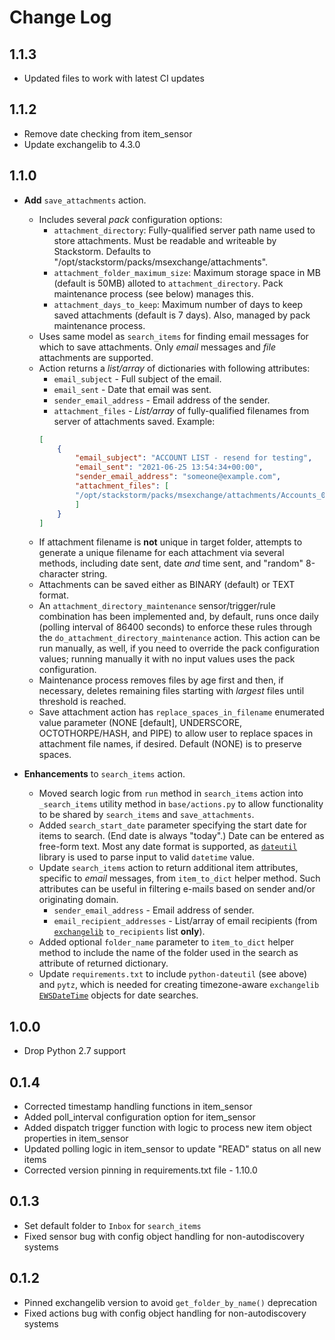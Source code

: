 # Change Log

## 1.1.3

* Updated files to work with latest CI updates

## 1.1.2

* Remove date checking from item_sensor
* Update exchangelib to 4.3.0

## 1.1.0

* **Add** `save_attachments` action.
    * Includes several _pack_ configuration options:
        - `attachment_directory`: Fully-qualified server path name used to store attachments. Must be readable and writeable by Stackstorm. Defaults to "/opt/stackstorm/packs/msexchange/attachments".
        - `attachment_folder_maximum_size`: Maximum storage space in MB (default is 50MB) alloted to `attachment_directory`. Pack maintenance process (see below) manages this.
        - `attachment_days_to_keep`: Maximum number of days to keep saved attachments (default is 7 days). Also, managed by pack maintenance process.
    * Uses same model as `search_items` for finding email messages for which to save attachments. Only _email_ messages and _file_ attachments are supported.
    * Action returns a _list/array_ of dictionaries with following attributes:
        - `email_subject` - Full subject of the email.
        - `email_sent` - Date that email was sent.
        - `sender_email_address` - Email address of the sender.
        - `attachment_files` - _List/array_ of fully-qualified filenames from server of attachments saved. Example:
        ```JSON
        [
            {
                "email_subject": "ACCOUNT LIST - resend for testing",
                "email_sent": "2021-06-25 13:54:34+00:00",
                "sender_email_address": "someone@example.com",
                "attachment_files": [
                "/opt/stackstorm/packs/msexchange/attachments/Accounts_06_23_2021.xlsx"
                ]
            }
        ]
        ```
    * If attachment filename is **not** unique in target folder, attempts to generate a unique filename for each attachment via several methods, including date sent, date _and_ time sent, and "random" 8-character string.
    * Attachments can be saved either as BINARY (default) or TEXT format.
    * An `attachment_directory_maintenance` sensor/trigger/rule combination has been implemented and, by default, runs once daily (polling interval of 86400 seconds) to enforce these rules through the `do_attachment_directory_maintenance` action. This action can be run manually, as well, if you need to override the pack configuration values; running manually it with no input values uses the pack configuration.
    * Maintenance process removes files by age first and then, if necessary, deletes remaining files starting with _largest_ files until threshold is reached.
    * Save attachment action has `replace_spaces_in_filename` enumerated value parameter (NONE [default], UNDERSCORE, OCTOTHORPE/HASH, and PIPE) to allow user to replace spaces in attachment file names, if desired. Default (NONE) is to preserve spaces.

* **Enhancements** to `search_items` action.
    * Moved search logic from `run` method in `search_items` action into `_search_items` utility method in `base/actions.py` to allow functionality to be shared by `search_items` and `save_attachments`.
    * Added `search_start_date` parameter specifying the start date for items to search. (End date is always "today".) Date can be entered as free-form text. Most any date format is supported, as [`dateutil`](https://dateutil.readthedocs.io/) library is used to parse input to valid `datetime` value.
    * Update `search_items` action to return additional item attributes, specific to _email_ messages, from `item_to_dict` helper method. Such attributes can be useful in filtering e-mails based on sender and/or originating domain.
        - `sender_email_address` - Email address of sender.
        - `email_recipient_addresses` - List/array of email recipients (from [`exchangelib`](https://ecederstrand.github.io/exchangelib/) `to_recipients` list **only**).
    * Added optional `folder_name` parameter to `item_to_dict` helper method to include the name of the folder used in the search as attribute of returned dictionary.
    * Update `requirements.txt` to include `python-dateutil` (see above) and `pytz`, which is needed for creating timezone-aware `exchangelib` [`EWSDateTime`](https://ecederstrand.github.io/exchangelib/exchangelib/ewsdatetime.html#exchangelib.ewsdatetime.EWSDateTime) objects for date searches.

## 1.0.0

* Drop Python 2.7 support

## 0.1.4

* Corrected timestamp handling functions in item_sensor
* Added poll_interval configuration option for item_sensor
* Added dispatch trigger function with logic to process new item object properties in item_sensor
* Updated polling logic in item_sensor to update "READ" status on all new items
* Corrected version pinning in requirements.txt file - 1.10.0

## 0.1.3

* Set default folder to `Inbox` for `search_items`
* Fixed sensor bug with config object handling for non-autodiscovery systems

## 0.1.2

* Pinned exchangelib version to avoid `get_folder_by_name()` deprecation
* Fixed actions bug with config object handling for non-autodiscovery systems
